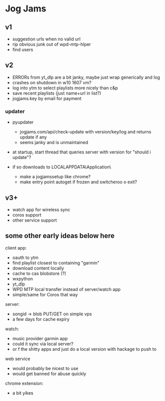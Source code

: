 # Jog Jams

## v1

- suggestion urls when no valid url
- rip obvious junk out of wpd-mtp-hlper
- find users

## v2

- ERRORs from yt_dlp are a bit janky, maybe just wrap generically and log
- crashes on shutdown in w10 1607 vm?
- log into ytm to select playlists more nicely than c&p
- save recent playlists (just name+url in list?)
- jogjams.key by email for payment

### updater
- pyupdater
  - jogjams.com/api/check-update with version/key/log and returns update if any
  - seems janky and is unmaintained

- at startup, start thread that queries server with version for "should i
  update"?
- if so downloads to LOCALAPPDATA\Application\
  - make a jogjamssetup like chrome?
  - make entry point autoget if frozen and switcheroo o
  exit?


## v3+

- watch app for wireless sync
- coros support
- other service support



## some other early ideas below here

client app:

- oauth to ytm
- find playlist closest to containing "garmin"
- download content locally
- cache to cas blobstore (?)
- wxpython
- yt\_dlp
- WPD MTP local transfer instead of server/watch app
- simple/same for Coros that way




server:
- songid -> blob PUT/GET on simple vps
- a few days for cache expiry

watch:
- music provider garmin app
- could it sync via local server?
- or f the shitty apps and just do a local version with hackage to push to 

web service
- would probably be nicest to use
- would get banned for abuse quickly

chrome extension:
- a bit yikes

